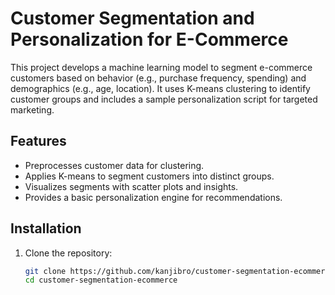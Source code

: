 # Customer Segmentation and Personalization for E-Commerce

This project develops a machine learning model to segment e-commerce customers based on behavior (e.g., purchase frequency, spending) and demographics (e.g., age, location). It uses K-means clustering to identify customer groups and includes a sample personalization script for targeted marketing.

## Features
- Preprocesses customer data for clustering.
- Applies K-means to segment customers into distinct groups.
- Visualizes segments with scatter plots and insights.
- Provides a basic personalization engine for recommendations.

## Installation
1. Clone the repository:
   ```bash
   git clone https://github.com/kanjibro/customer-segmentation-ecommerce.git
   cd customer-segmentation-ecommerce
